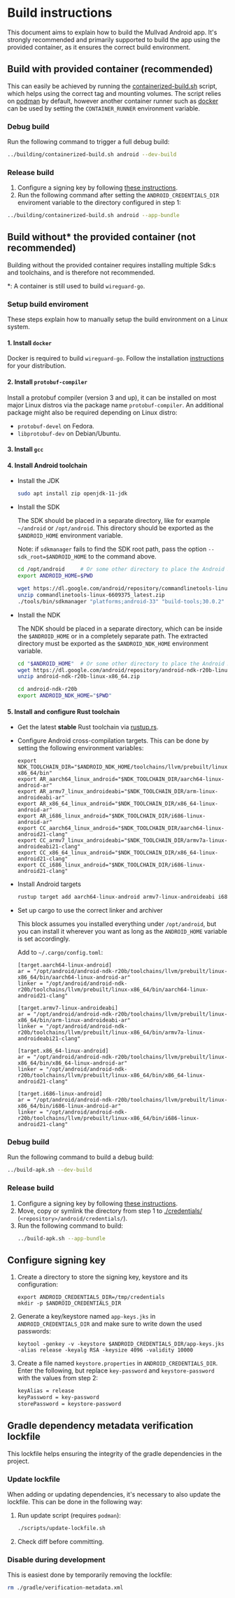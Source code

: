 # Build instructions

This document aims to explain how to build the Mullvad Android app. It's strongly recommended and
primarily supported to build the app using the provided container, as it ensures the correct build
environment.

## Build with provided container (recommended)

This can easily be achieved by running the [containerized-build.sh](../building/containerized-build.sh)
script, which helps using the correct tag and mounting volumes. The script relies on [podman](https://podman.io/getting-started/installation.html)
by default, however another container runner such as [docker](https://docs.docker.com/get-started/)
can be used by setting the `CONTAINER_RUNNER` environment variable.

### Debug build
Run the following command to trigger a full debug build:
```bash
../building/containerized-build.sh android --dev-build
```

### Release build
1. Configure a signing key by following [these instructions](#configure-signing-key).
2. Run the following command after setting the `ANDROID_CREDENTIALS_DIR` enviroment variable to the
directory configured in step 1:
```bash
../building/containerized-build.sh android --app-bundle
```

## Build without* the provided container (not recommended)

Building without the provided container requires installing multiple Sdk:s and toolchains, and is
therefore not recommended.

*: A container is still used to build `wireguard-go`.

### Setup build enviroment
These steps explain how to manually setup the build environment on a Linux system.

#### 1. Install `docker`
Docker is required to build `wireguard-go`. Follow the installation [instructions](https://docs.docker.com/engine/install/debian/)
for your distribution.

#### 2. Install `protobuf-compiler`
Install a protobuf compiler (version 3 and up), it can be installed on most major Linux distros via
the package name `protobuf-compiler`. An additional package might also be required depending on
Linux distro:
- `protobuf-devel` on Fedora.
- `libprotobuf-dev` on Debian/Ubuntu.

#### 3. Install `gcc`

#### 4. Install Android toolchain

- Install the JDK
  ```bash
  sudo apt install zip openjdk-11-jdk
  ```

- Install the SDK

  The SDK should be placed in a separate directory, like for example `~/android` or `/opt/android`.
  This directory should be exported as the `$ANDROID_HOME` environment variable.

  Note: if `sdkmanager` fails to find the SDK root path, pass the option `--sdk_root=$ANDROID_HOME`
  to the command above.

  ```bash
  cd /opt/android     # Or some other directory to place the Android SDK
  export ANDROID_HOME=$PWD

  wget https://dl.google.com/android/repository/commandlinetools-linux-8512546_latest.zip
  unzip commandlinetools-linux-6609375_latest.zip
  ./tools/bin/sdkmanager "platforms;android-33" "build-tools;30.0.2" "platform-tools"
  ```

- Install the NDK

  The NDK should be placed in a separate directory, which can be inside the `$ANDROID_HOME` or in a
  completely separate path. The extracted directory must be exported as the `$ANDROID_NDK_HOME`
  environment variable.

  ```bash
  cd "$ANDROID_HOME"  # Or some other directory to place the Android NDK
  wget https://dl.google.com/android/repository/android-ndk-r20b-linux-x86_64.zip
  unzip android-ndk-r20b-linux-x86_64.zip

  cd android-ndk-r20b
  export ANDROID_NDK_HOME="$PWD"
  ```

#### 5. Install and configure Rust toolchain

- Get the latest **stable** Rust toolchain via [rustup.rs](https://rustup.rs/).

- Configure Android cross-compilation targets. This can be done by setting the following
environment variables:
  ```
  export NDK_TOOLCHAIN_DIR="$ANDROID_NDK_HOME/toolchains/llvm/prebuilt/linux-x86_64/bin"
  export AR_aarch64_linux_android="$NDK_TOOLCHAIN_DIR/aarch64-linux-android-ar"
  export AR_armv7_linux_androideabi="$NDK_TOOLCHAIN_DIR/arm-linux-androideabi-ar"
  export AR_x86_64_linux_android="$NDK_TOOLCHAIN_DIR/x86_64-linux-android-ar"
  export AR_i686_linux_android="$NDK_TOOLCHAIN_DIR/i686-linux-android-ar"
  export CC_aarch64_linux_android="$NDK_TOOLCHAIN_DIR/aarch64-linux-android21-clang"
  export CC_armv7_linux_androideabi="$NDK_TOOLCHAIN_DIR/armv7a-linux-androideabi21-clang"
  export CC_x86_64_linux_android="$NDK_TOOLCHAIN_DIR/x86_64-linux-android21-clang"
  export CC_i686_linux_android="$NDK_TOOLCHAIN_DIR/i686-linux-android21-clang"
  ```

- Install Android targets
  ```bash
  rustup target add aarch64-linux-android armv7-linux-androideabi i686-linux-android x86_64-linux-android
  ```

- Set up cargo to use the correct linker and archiver

  This block assumes you installed everything under `/opt/android`, but you can install it wherever
  you want as long as the `ANDROID_HOME` variable is set accordingly.

  Add to `~/.cargo/config.toml`:
  ```
  [target.aarch64-linux-android]
  ar = "/opt/android/android-ndk-r20b/toolchains/llvm/prebuilt/linux-x86_64/bin/aarch64-linux-android-ar"
  linker = "/opt/android/android-ndk-r20b/toolchains/llvm/prebuilt/linux-x86_64/bin/aarch64-linux-android21-clang"

  [target.armv7-linux-androideabi]
  ar = "/opt/android/android-ndk-r20b/toolchains/llvm/prebuilt/linux-x86_64/bin/arm-linux-androideabi-ar"
  linker = "/opt/android/android-ndk-r20b/toolchains/llvm/prebuilt/linux-x86_64/bin/armv7a-linux-androideabi21-clang"

  [target.x86_64-linux-android]
  ar = "/opt/android/android-ndk-r20b/toolchains/llvm/prebuilt/linux-x86_64/bin/x86_64-linux-android-ar"
  linker = "/opt/android/android-ndk-r20b/toolchains/llvm/prebuilt/linux-x86_64/bin/x86_64-linux-android21-clang"

  [target.i686-linux-android]
  ar = "/opt/android/android-ndk-r20b/toolchains/llvm/prebuilt/linux-x86_64/bin/i686-linux-android-ar"
  linker = "/opt/android/android-ndk-r20b/toolchains/llvm/prebuilt/linux-x86_64/bin/i686-linux-android21-clang"
  ```

### Debug build
Run the following command to build a debug build:
```bash
../build-apk.sh --dev-build
```

### Release build
1. Configure a signing key by following [these instructions](#configure-signing-key).
2. Move, copy or symlink the directory from step 1 to [./credentials/](./credentials/) (`<repository>/android/credentials/`).
3. Run the following command to build:
   ```bash
   ../build-apk.sh --app-bundle
   ```

## Configure signing key
1. Create a directory to store the signing key, keystore and its configuration:
   ```
   export ANDROID_CREDENTIALS_DIR=/tmp/credentials
   mkdir -p $ANDROID_CREDENTIALS_DIR
   ```

2. Generate a key/keystore named `app-keys.jks` in `ANDROID_CREDENTIALS_DIR` and make sure to write
down the used passwords:
   ```
   keytool -genkey -v -keystore $ANDROID_CREDENTIALS_DIR/app-keys.jks -alias release -keyalg RSA -keysize 4096 -validity 10000
   ```

3. Create a file named `keystore.properties` in `ANDROID_CREDENTIALS_DIR`. Enter the following, but
replace `key-password` and `keystore-password` with the values from step 2:
   ```bash
   keyAlias = release
   keyPassword = key-password
   storePassword = keystore-password
   ```

## Gradle dependency metadata verification lockfile
This lockfile helps ensuring the integrity of the gradle dependencies in the project.

### Update lockfile
When adding or updating dependencies, it's necessary to also update the lockfile. This can be done
in the following way:

1. Run update script (requires `podman`):
   ```bash
   ./scripts/update-lockfile.sh
   ```
2. Check diff before committing.

### Disable during development
This is easiest done by temporarily removing the lockfile:
```bash
rm ./gradle/verification-metadata.xml
```
